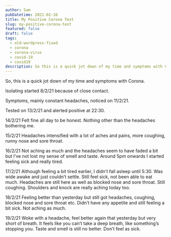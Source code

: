 ```yaml
---
author: Sam
pubDatetime: 2021-02-16
title: My Positive Corona Test
slug: my-positive-corona-test
featured: false
draft: false
tags:
  - old-wordpress-fixed
  - corona
  - corona-virus
  - covid-19
  - covid19
description: So this is a quick jot down of my time and symptoms with Corona Virus.
---
```

So, this is a quick jot down of my time and symptoms with Corona.

Isolating started 8/2/21 because of close contact.

Symptoms, mainly constant headaches, noticed on 11/2/21.

Tested on 13/2/21 and alerted positive at 22:30.

14/2/21 Felt fine all day to be honest. Nothing other than the headaches bothering me.

15/2/21 Headaches intensified with a lot of aches and pains, more coughing, runny nose and sore throat.

16/2/21 Not aching as much and the headaches seem to have faded a bit but I’ve not lost my sense of smell and taste. Around 5pm onwards I started feeling sick and really tired.

17/2/21 Although feeling a bit tired earlier, I didn’t fall asleep until 5:30. Was wide awake and just couldn’t settle. Still feel sick, not been able to eat much. Headaches are still here as well as blocked nose and sore throat. Still coughing. Shoulders and knock are really aching today too.

18/2/21 Feeling better than yesterday but still got headaches, coughing, blocked nose and sore throat etc. Didn’t have any appetite and still feeling a bit sick. Not aching as much.

19/2/21 Woke with a headache, feel better again that yesterday but very short of breath. It feels like you can’t take a deep breath, like something’s stopping you. Taste and smell is still no better. Don’t feel as sick.